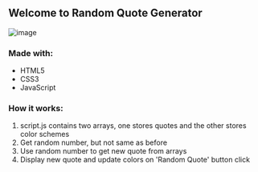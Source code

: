 ## Welcome to Random Quote Generator
![image](https://user-images.githubusercontent.com/87228472/195992944-ca7d294e-9b50-4e0e-b86a-6cb1a142b18a.png)


### Made with:
* HTML5
* CSS3
* JavaScript

### How it works:
1. script.js contains two arrays, one stores quotes and the other stores color schemes
2. Get random number, but not same as before
3. Use random number to get new quote from arrays
4. Display new quote and update colors on 'Random Quote' button click

